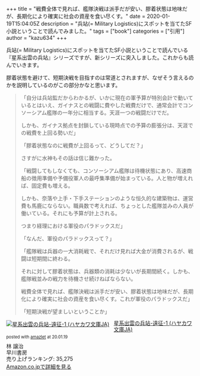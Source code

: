 +++
title = "戦費全体で見れば、艦隊決戦は派手だが安い、膠着状態は地味だが、長期化により確実に社会の資産を食い尽くす。"
date = 2020-01-19T15:04:05Z
description = "兵站(= Military Logistics)にスポットを当てたSF小説ということで読んでみました。"
tags = ["book"]
categories = ["引用"]
author = "kazu634"
+++

兵站(= Military Logistics)にスポットを当てたSF小説ということで読んでいる『星系出雲の兵站』シリーズですが、新シリーズに突入しました。これからも読んでいきます。

膠着状態を避けて、短期決戦を目指すのは常道とされますが、なぜそう言えるのかを説明しているのがこの部分かなと思います。

> 「自分は兵站監だからわかるが、いかに現在の軍予算が特別会計で動いているとはいえ、ガイナスとの戦闘に費やした戦費だけで、通常会計でコンソーシアム艦隊の一年分に相当する。天涯一つの戦闘だけでだ。
>
> しかも、ガイナス拠点を封鎖している現時点での予算の膨張分は、天涯での戦費を上回る勢いだ」
>
> 「膠着状態なのに戦費が上回るって、どうしてだ？」
>
> さすがに水神もその話は信じ難かった。
>
> 「戦闘してもしなくても、コンソーシアム艦隊は待機状態にあり、高速商船の徴用準備や予備役軍人の最呼集準備が始まっている。人と物が増えれば、固定費も増える。
>
> しかも、奈落や上手・下手ステーションのような恒久的な建築物は、運営費も馬鹿にならない。職員数で考えれば、ちょっとした艦隊並みの人員が働いている。それにも予算が計上される。
>
> つまり経理における軍役のパラドックスだ」
>
> 「なんだ、軍役のパラドックスって？」
>
> 「艦隊戦は兵器の一大消耗戦で、それだけ見れば大金が消費されるが、戦闘は短期間に終わる。
>
> それに対して膠着状態は、兵器類の消耗は少ないが長期間続く。しかも、艦隊戦並みの戦力を待機させ続けねばならない。
>
> 戦費全体で見れば、艦隊決戦は派手だが安い、膠着状態は地味だが、長期化により確実に社会の資産を食い尽くす。これが軍役のパラドックスだ」
>
> 「短期決戦が望ましいということか」

<div class="amazlet-box" style="margin-bottom:0px;"><div class="amazlet-image" style="float:left;margin:0px 12px 1px 0px;"><a href="https://www.amazon.co.jp/exec/obidos/ASIN/4150313911/simsnes-22/ref=nosim/" name="amazletlink" target="_blank"><img src="https://images-fe.ssl-images-amazon.com/images/I/51raFJDaLfL._SL160_.jpg" alt="星系出雲の兵站-遠征-1 (ハヤカワ文庫JA)" style="border: none;" /></a></div><div class="amazlet-info" style="line-height:120%; margin-bottom: 10px"><div class="amazlet-name" style="margin-bottom:10px;line-height:120%"><a href="https://www.amazon.co.jp/exec/obidos/ASIN/4150313911/simsnes-22/ref=nosim/" name="amazletlink" target="_blank">星系出雲の兵站-遠征-1 (ハヤカワ文庫JA)</a><div class="amazlet-powered-date" style="font-size:80%;margin-top:5px;line-height:120%">posted with <a href="https://www.amazlet.com/" title="amazlet" target="_blank">amazlet</a> at 20.01.19</div></div><div class="amazlet-detail">林 譲治 <br />早川書房 <br />売り上げランキング: 35,275<br /></div><div class="amazlet-sub-info" style="float: left;"><div class="amazlet-link" style="margin-top: 5px"><a href="https://www.amazon.co.jp/exec/obidos/ASIN/4150313911/simsnes-22/ref=nosim/" name="amazletlink" target="_blank">Amazon.co.jpで詳細を見る</a></div></div></div><div class="amazlet-footer" style="clear: left"></div></div>
